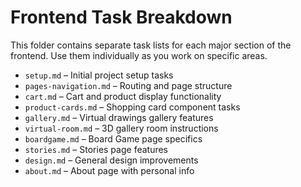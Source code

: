 # Frontend Task Breakdown

This folder contains separate task lists for each major section of the frontend. Use them individually as you work on specific areas.

- `setup.md` – Initial project setup tasks
- `pages-navigation.md` – Routing and page structure
- `cart.md` – Cart and product display functionality
- `product-cards.md` – Shopping card component tasks
- `gallery.md` – Virtual drawings gallery features
- `virtual-room.md` – 3D gallery room instructions
- `boardgame.md` – Board Game page specifics
- `stories.md` – Stories page features
- `design.md` – General design improvements
- `about.md` – About page with personal info
